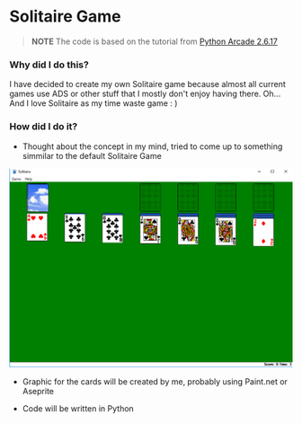 # Solitaire Game

> **NOTE** The code is based on the tutorial from [Python Arcade 2.6.17](https://api.arcade.academy/en/latest/tutorials/card_game/index.html)

### Why did I do this?
I have decided to create my own Solitaire game because almost all current games use ADS or other stuff that I mostly don't enjoy having there.
Oh... And I love Solitaire as my time waste game : )

### How did I do it?

- Thought about the concept in my mind, tried to come up to something simmilar to the default Solitaire Game

![The old version of Solitaire](/images/solitaire_old.jpg)

- Graphic for the cards will be created by me, probably using Paint.net or Aseprite

- Code will be written in Python